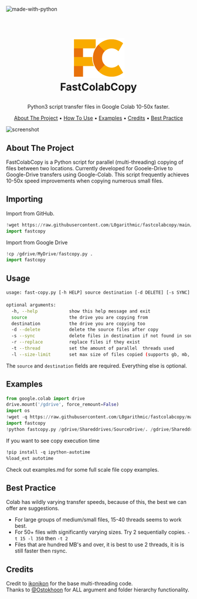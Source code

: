 ![made-with-python](https://img.shields.io/badge/Made%20with-Python3-brightgreen)

<!-- LOGO -->
<br />
<h1>
<p align="center">
  <img src="https://raw.githubusercontent.com/L0garithmic/FastColabCopy/main/img/logo.png" alt="Logo" width="140" height="110">
  <br>FastColabCopy
</h1>
  <p align="center">
    Python3 script transfer files in Google Colab 10-50x faster.
    <br />
    </p>
</p>
<p align="center">
  <a href="about-the-projects">About The Project</a> •
  <a href="#usage">How To Use</a> •
  <a href="#examples">Examples</a> •
  <a href="#credits">Credits</a> •
  <a href="#best-practice">Best Practice</a>
</p>  

<p align="center">
  
![screenshot](img/clip.gif)
</p>                                                                                                                             
                                                                                                                                                      
## About The Project
FastColabCopy is a Python script for parallel (multi-threading) copying of files between two locations. Currently developed for Gooele-Drive to Google-Drive transfers using Google-Colab. This script frequently achieves 10-50x speed improvements when copying numerous small files.

## Importing

Import from GitHub.   
```py
!wget https://raw.githubusercontent.com/L0garithmic/fastcolabcopy/main/fastcopy.py
import fastcopy
```

Import from Google Drive
```py
!cp /gdrive/MyDrive/fastcopy.py .
import fastcopy
```


## Usage
```sh
usage: fast-copy.py [-h HELP] source destination [-d DELETE] [-s SYNC] [-r REPLACE ]

optional arguments:
  -h, --help            show this help message and exit
  source                the drive you are copying from
  destination           the drive you are copying too
  -d --delete           delete the source files after copy
  -s --sync             delete files in destination if not found in source (dont use if using with rsync)
  -r --replace          replace files if they exist
  -t --thread           set the amount of parallel  threads used
  -l --size-limit       set max size of files copied (supports gb, mb, kb) eg 1.5gb
```
The `source` and `destination` fields are required. Everything else is optional.

## Examples
```py
from google.colab import drive
drive.mount('/gdrive', force_remount=False)
import os
!wget -q https://raw.githubusercontent.com/L0garithmic/fastcolabcopy/main/fastcopy.py
import fastcopy
!python fastcopy.py /gdrive/Shareddrives/SourceDrive/. /gdrive/Shareddrives/DestDrive --sync
```
If you want to see copy execution time
```mod
!pip install -q ipython-autotime
%load_ext autotime
```
Check out examples.md for some full scale file copy examples.

## Best Practice
Colab has wildly varying transfer speeds, because of this, the best we can offer are suggestions.
- For large groups of medium/small files, 15-40 threads seems to work best.
- For 50+ files with significantly varying sizes. Try 2 sequentially copies. `-t 15 -l 350` then `-t 2`
- Files that are hundred MB's and over, it is best to use 2 threads, it is is still faster then rsync.   

## Credits
Credit to [ikonikon](https://github.com/ikonikon/fast-copy) for the base multi-threading code.   
Thanks to [@Ostokhoon](https://www.freelancer.com/u/Ostokhoon) for ALL argument and folder hierarchy functionality.
